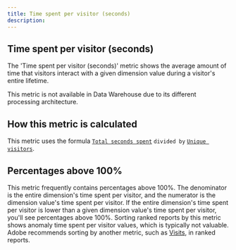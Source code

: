 ```yaml
---
title: Time spent per visitor (seconds)
description:
---
```


## Time spent per visitor (seconds)

The 'Time spent per visitor (seconds)' metric shows the average amount of time that visitors interact with a given dimension value during a visitor's entire lifetime.

This metric is not available in Data Warehouse due to its different processing architecture.

## How this metric is calculated

This metric uses the formula [`Total seconds spent`](total-seconds-spent.md) `divided by` [`Unique visitors`](unique-visitors.md).

## Percentages above 100%

This metric frequently contains percentages above 100%. The denominator is the entire dimension's time spent per visitor, and the numerator is the dimension value's time spent per visitor. If the entire dimension's time spent per visitor is lower than a given dimension value's time spent per visitor, you'll see percentages above 100%. Sorting ranked reports by this metric shows anomaly time spent per visitor values, which is typically not valuable. Adobe recommends sorting by another metric, such as [Visits](visits.md), in ranked reports.